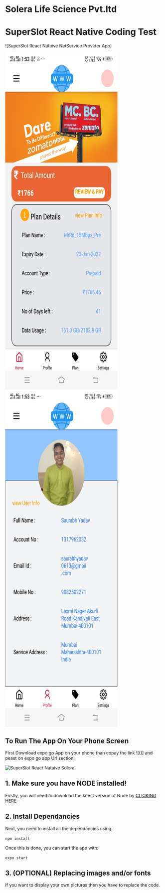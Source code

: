 # Solera Life Science Pvt.ltd

# SuperSlot React Native Coding Test

![SuperSlot React Nataive NetService Provider App]</br>

<img src="image1.jpg" width="360" height="1080"> <img src="image2.jpg" width="360" height="1080">
<!-- ![](image2.jpg?raw=true "SuperSlot React JS  Myntra Clone")</br>
![](image3.jpg?raw=true "SuperSlot React JS  Myntra Clone")
![](image4.jpg?raw=true "SuperSlot React JS  Myntra Clone")</br>
![](image5.jpg?raw=true "SuperSlot React JS  Myntra Clone")</br> -->


## To Run The App On Your Phone Screen

First Download expo go App on your phone than copay the link ![()] and peast
on expo go app Url section.

![SuperSlot React Nataive Solera](image3.png?raw=true "Scan The OR code on expo go App")

## 1. Make sure you have NODE installed!

Firstly, you will need to download the latest version of Node by <a href="https://nodejs.org/en/download/">CLICKING HERE</a>

## 2. Install Dependancies

Next, you need to install all the dependancies using:

`npm install`

Once this is done, you can start the app with:

`expo start`

## 3. (OPTIONAL) Replacing images and/or fonts

If you want to display your own pictures then you have to replace the code.

